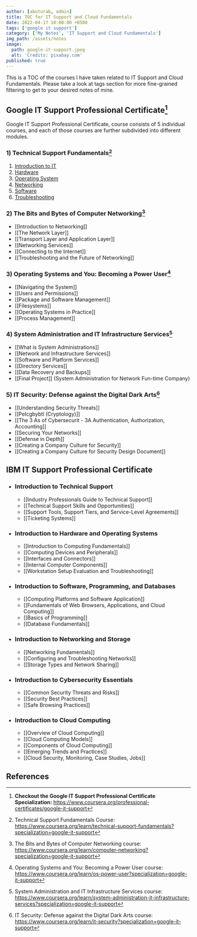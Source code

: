 ```yaml
---
author: [abuturab, admin]
title: TOC for IT Support and Cloud Fundamentals
date: 2022-04-17 10:00:00 +0500
tags: ['google it support']
category: ['My Notes', 'IT Support and Cloud Fundamentals']
img_path: /assets/notes
image:
  path: google-it-support.jpeg
  alt: 'Credits: pixabay.com'
published: true
---
```


This is a TOC of the courses I have taken related to IT Support and Cloud Fundamentals. Please take a look at tags section for more fine-grained filtering to get to your desired notes of mine.

## Google IT Support Professional Certificate[^1]

Google IT Support Professional Certificate, course consists of 5 individual courses, and each of those courses are further subdivided into different modules.

### 1) Technical Support Fundamentals[^2]

1. [Introduction to IT](/posts/introduction-to-it)
2. [Hardware](/posts/hardware)
3. [Operating System](/posts/operating-system)
4. [Networking](/posts/networking)
5. [Software](/posts/software)
6. [Troubleshooting](/posts/troubleshooting)

### 2) The Bits and Bytes of Computer Networking[^3]

- [[Introduction to Networking]]
- [[The Network Layer]]
- [[Transport Layer and Application Layer]]
- [[Networking Services]]
- [[Connecting to the Internet]]
- [[Troubleshooting and the Future of Networking]]

### 3) Operating Systems and You: Becoming a Power User[^4]

- [[Navigating the System]]
- [[Users and Permissions]]
- [[Package and Software Management]]
- [[Filesystems]]
- [[Operating Systems in Practice]]
- [[Process Management]]

### 4) System Administration and IT Infrastructure Services[^5]

- [[What is System Administrations]]
- [[Network and Infrastructure Services]]
- [[Software and Platform Services]]
- [[Directory Services]]
- [[Data Recovery and Backups]]
- [[Final Project]] (System Administration for Network Fun-time Company)

### 5) IT Security: Defense against the Digital Dark Arts[^6]

- [[Understanding Security Threats]]
- [[Pelcgbybtl (Cryptology)]]
- [[The 3 As of Cybersecurit - 3A Authentication, Authorization, Accounting]]
- [[Securing Your Networks]]
- [[Defense in Depth]]
- [[Creating a Company Culture for Security]]
- [[Creating a Company Culture for Security Design Document]]

## IBM IT Support Professional Certificate
- ### Introduction to Technical Support
  - [[Industry Professionals Guide to Technical Support]]
  - [[Technical Support Skills and Opportunities]]
  - [[Support Tools, Support Tiers, and Service-Level Agreements]]
  - [[Ticketing Systems]]

- ### Introduction to Hardware and Operating Systems
  - [[Introduction to Computing Fundamentals]]
  - [[Computing Devices and Peripherals]]
  - [[Interfaces and Connectors]]
  - [[Internal Computer Components]]
  - [[Workstation Setup Evaluation and Troubleshooting]]

- ### Introduction to Software, Programming, and Databases
  - [[Computing Platforms and Software Application]]
  - [[Fundamentals of Web Browsers, Applications, and Cloud Computing]]
  - [[Basics of Programming]]
  - [[Database Fundamentals]]

- ### Introduction to Networking and Storage
  - [[Networking Fundamentals]]
  - [[Configuring and Troubleshooting Networks]]
  - [[Storage Types and Network Sharing]]

- ### Introduction to Cybersecurity Essentials
  - [[Common Security Threats and Risks]]
  - [[Security Best Practices]]
  - [[Safe Browsing Practices]]

- ### Introduction to Cloud Computing
  - [[Overview of Cloud Computing]]
  - [[Cloud Computing Models]]
  - [[Components of Cloud Computing]]
  - [[Emerging Trends and Practices]]
  - [[Cloud Security, Monitoring, Case Studies, Jobs]]

## References

[^1]: **Checkout the Google IT Support Professional Certificate Specialization:** <https://www.coursera.org/professional-certificates/google-it-support>
[^2]: Technical Support Fundamentals Course: <https://www.coursera.org/learn/technical-support-fundamentals?specialization=google-it-support>
[^3]: The Bits and Bytes of Computer Networking course: <https://www.coursera.org/learn/computer-networking?specialization=google-it-support>
[^4]: Operating Systems and You: Becoming a Power User course: <https://www.coursera.org/learn/os-power-user?specialization=google-it-support>
[^5]: System Administration and IT Infrastructure Services course: <https://www.coursera.org/learn/system-administration-it-infrastructure-services?specialization=google-it-support>
[^6]: IT Security: Defense against the Digital Dark Arts course: <https://www.coursera.org/learn/it-security?specialization=google-it-support>